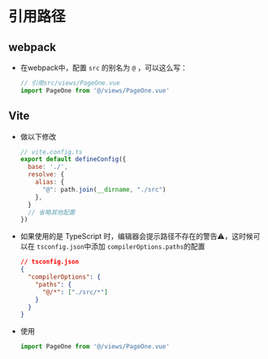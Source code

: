 # 引用路径

## webpack

+ 在webpack中，配置 `src` 的别名为 `@` ，可以这么写：

  ```js
  // 引用src/views/PageOne.vue
  import PageOne from '@/views/PageOne.vue'
  ```

## Vite

+ 做以下修改

  ```js
  // vite.config.ts
  export default defineConfig({
    base: './',
    resolve: {
      alias: {
        "@": path.join(__dirname, "./src")
      },
    }
    // 省略其他配置
  })
  ```

+ 如果使用的是 TypeScript 时，编辑器会提示路径不存在的警告⚠️，这时候可以在 `tsconfig.json`中添加 `compilerOptions.paths`的配置

  ```json
  // tsconfig.json
  {
    "compilerOptions": {
      "paths": {
        "@/*": ["./src/*"]
      }
    }
  }
  ```

+ 使用

  ```js
  import PageOne from '@/views/PageOne.vue'
  ```
